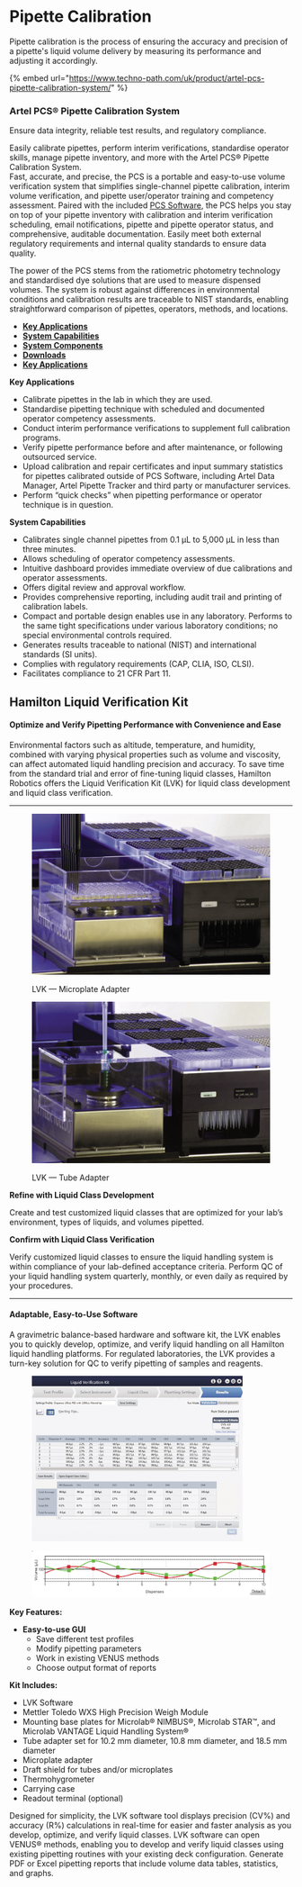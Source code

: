 # Pipette Calibration

Pipette calibration is the process of ensuring the accuracy and precision of a pipette's liquid volume delivery by measuring its performance and adjusting it accordingly.

{% embed url="https://www.techno-path.com/uk/product/artel-pcs-pipette-calibration-system/" %}

### Artel PCS® Pipette Calibration System

Ensure data integrity, reliable test results, and regulatory compliance.

Easily calibrate pipettes, perform interim verifications, standardise operator skills, manage pipette inventory, and more with the Artel PCS® Pipette Calibration System.\
Fast, accurate, and precise, the PCS is a portable and easy-to-use volume verification system that simplifies single-channel pipette calibration, interim volume verification, and pipette user/operator training and competency assessment. Paired with the included [PCS Software](https://www.techno-path.com/uk/product/pcs-software-2/), the PCS helps you stay on top of your pipette inventory with calibration and interim verification scheduling, email notifications, pipette and pipette operator status, and comprehensive, auditable documentation. Easily meet both external regulatory requirements and internal quality standards to ensure data quality.

The power of the PCS stems from the ratiometric photometry technology and standardised dye solutions that are used to measure dispensed volumes. The system is robust against differences in environmental conditions and calibration results are traceable to NIST standards, enabling straightforward comparison of pipettes, operators, methods, and locations.

* [**Key Applications**](broken-reference)
* [**System Capabilities**](broken-reference)
* [**System Components**](broken-reference)
* [**Downloads**](broken-reference)
* [**Key Applications**](broken-reference)

**Key Applications**

* Calibrate pipettes in the lab in which they are used.
* Standardise pipetting technique with scheduled and documented operator competency assessments.
* Conduct interim performance verifications to supplement full calibration programs.
* Verify pipette performance before and after maintenance, or following outsourced service.
* Upload calibration and repair certificates and input summary statistics for pipettes calibrated outside of PCS Software, including Artel Data Manager, Artel Pipette Tracker and third party or manufacturer services.
* Perform “quick checks” when pipetting performance or operator technique is in question.

**System Capabilities**

* Calibrates single channel pipettes from 0.1 μL to 5,000 μL in less than three minutes.
* Allows scheduling of operator competency assessments.
* Intuitive dashboard provides immediate overview of due calibrations and operator assessments.
* Offers digital review and approval workflow.
* Provides comprehensive reporting, including audit trail and printing of calibration labels.
* Compact and portable design enables use in any laboratory. Performs to the same tight specifications under various laboratory conditions; no special environmental controls required.
* Generates results traceable to national (NIST) and international standards (SI units).
* Complies with regulatory requirements (CAP, CLIA, ISO, CLSI).
* Facilitates compliance to 21 CFR Part 11.

## Hamilton Liquid Verification Kit

#### Optimize and Verify Pipetting Performance with Convenience and Ease

Environmental factors such as altitude, temperature, and humidity, combined with varying physical properties such as volume and viscosity, can affect automated liquid handling precision and accuracy. To save time from the standard trial and error of fine-tuning liquid classes, Hamilton Robotics offers the Liquid Verification Kit (LVK) for liquid class development and liquid class verification.

***

<div>

<figure><img src="../.gitbook/assets/image (21).png" alt=""><figcaption><p>LVK — Microplate Adapter</p></figcaption></figure>

 

<figure><img src="../.gitbook/assets/image (22).png" alt=""><figcaption><p>LVK — Tube Adapter</p></figcaption></figure>

</div>



**Refine with Liquid Class Development**

Create and test customized liquid classes that are optimized for your lab’s environment, types of liquids, and volumes pipetted.

**Confirm with Liquid Class Verification**

Verify customized liquid classes to ensure the liquid handling system is within compliance of your lab-defined acceptance criteria. Perform QC of your liquid handling system quarterly, monthly, or even daily as required by your procedures.

***

#### Adaptable, Easy-to-Use Software

A gravimetric balance-based hardware and software kit, the LVK enables you to quickly develop, optimize, and verify liquid handling on all Hamilton liquid handling platforms. For regulated laboratories, the LVK provides a turn-key solution for QC to verify pipetting of samples and reagents.

<figure><img src="../.gitbook/assets/image (23).png" alt="" width="375"><figcaption></figcaption></figure>

<figure><img src="../.gitbook/assets/image (24).png" alt=""><figcaption></figcaption></figure>

**Key Features:**

* **Easy-to-use GUI**
  * Save different test profiles
  * Modify pipetting parameters
  * Work in existing VENUS methods
  * Choose output format of reports

**Kit Includes:**

* LVK Software
* Mettler Toledo WXS High Precision Weigh Module
* Mounting base plates for Microlab® NIMBUS®, Microlab STAR™, and Microlab VANTAGE Liquid Handling System®
* Tube adapter set for 10.2 mm diameter, 10.8 mm diameter, and 18.5 mm diameter
* Microplate adapter
* Draft shield for tubes and/or microplates
* Thermohygrometer
* Carrying case
* Readout terminal (optional)

Designed for simplicity, the LVK software tool displays precision (CV%) and accuracy (R%) calculations in real-time for easier and faster analysis as you develop, optimize, and verify liquid classes. LVK software can open VENUS® methods, enabling you to develop and verify liquid classes using existing pipetting routines with your existing deck configuration. Generate PDF or Excel pipetting reports that include volume data tables, statistics, and graphs.
